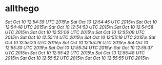 # allthego
*Sat Oct 10 12:54:39 UTC 2015*\n
*Sat Oct 10 12:54:45 UTC 2015*\n
*Sat Oct 10 12:54:48 UTC 2015*\n
*Sat Oct 10 12:54:53 UTC 2015*\n
*Sat Oct 10 12:54:58 UTC 2015*\n
*Sat Oct 10 12:55:06 UTC 2015*\n
*Sat Oct 10 12:55:09 UTC 2015*\n
*Sat Oct 10 12:55:14 UTC 2015*\n
*Sat Oct 10 12:55:19 UTC 2015*\n
*Sat Oct 10 12:55:23 UTC 2015*\n
*Sat Oct 10 12:55:26 UTC 2015*\n
*Sat Oct 10 12:55:30 UTC 2015*\n
*Sat Oct 10 12:55:34 UTC 2015*\n
*Sat Oct 10 12:55:37 UTC 2015*\n
*Sat Oct 10 12:55:42 UTC 2015*\n
*Sat Oct 10 12:55:48 UTC 2015*\n
*Sat Oct 10 12:55:52 UTC 2015*\n
*Sat Oct 10 12:55:55 UTC 2015*\n
